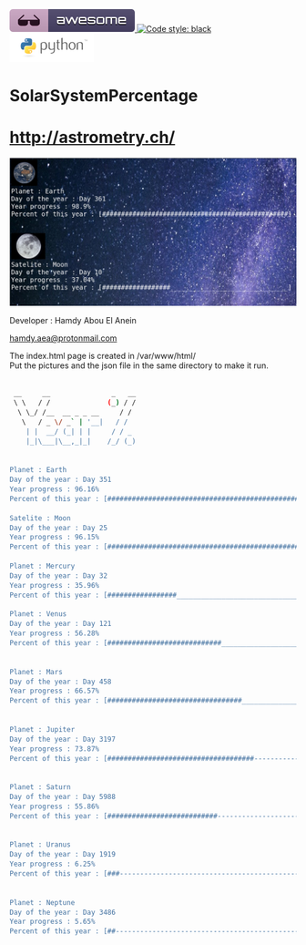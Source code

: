 ![Awesome](awesome.svg)[ ![Code style: black](https://img.shields.io/badge/code%20style-black-000000.svg)](https://github.com/psf/black)  ![Python](python.png)  
# SolarSystemPercentage  

# http://astrometry.ch/

![Screenshot](screenshot.png) 
 
 Developer : Hamdy Abou El Anein     
 
 hamdy.aea@protonmail.com    

The index.html page is created in /var/www/html/    
Put the pictures and the json file in the same directory to make it run.

```sh

 __     __               _   __
 \ \   / /              (_) / /
  \ \_/ /__  __ _ _ __     / / 
   \   / _ \/ _` | '__|   / /  
    | |  __/ (_| | |     / / _ 
    |_|\___|\__,_|_|    /_/ (_)


Planet : Earth
Day of the year : Day 351
Year progress : 96.16%
Percent of this year : [################################################_]

Satelite : Moon
Day of the year : Day 25
Year progress : 96.15%
Percent of this year : [################################################_]

Planet : Mercury
Day of the year : Day 32
Year progress : 35.96%
Percent of this year : [#################________________________________]

Planet : Venus
Day of the year : Day 121
Year progress : 56.28%
Percent of this year : [############################_____________________]


Planet : Mars
Day of the year : Day 458
Year progress : 66.57%
Percent of this year : [#################################________________]


Planet : Jupiter
Day of the year : Day 3197
Year progress : 73.87%
Percent of this year : [####################################-------------]


Planet : Saturn
Day of the year : Day 5988
Year progress : 55.86%
Percent of this year : [###########################----------------------]


Planet : Uranus
Day of the year : Day 1919
Year progress : 6.25%
Percent of this year : [###----------------------------------------------]


Planet : Neptune
Day of the year : Day 3486
Year progress : 5.65%
Percent of this year : [##-----------------------------------------------]



```
